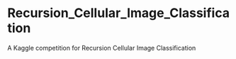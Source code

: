 # Recursion_Cellular_Image_Classification

A Kaggle competition for Recursion Cellular Image Classification
